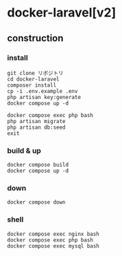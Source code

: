 # docker-laravel[v2]
## construction
### install
    git clone リポジトリ
    cd docker-laravel
    composer install
    cp -i .env.example .env
    php artisan key:generate
    docker compose up -d
    
    docker compose exec php bash
    php artisan migrate
    php artisan db:seed
    exit
### build & up
    docker compose build
    docker compose up -d
### down
    docker compose down
### shell
    docker compose exec nginx bash
    docker compose exec php bash
    docker compose exec mysql bash
